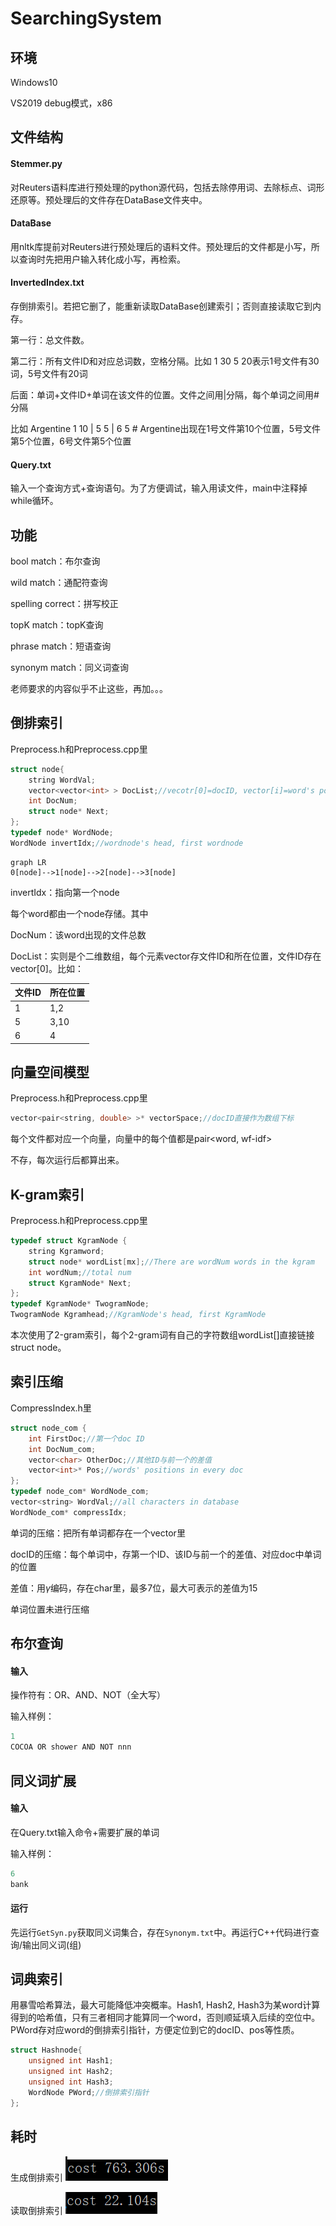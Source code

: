 # SearchingSystem

## 环境

Windows10

VS2019  debug模式，x86

## 文件结构

#### Stemmer.py

对Reuters语料库进行预处理的python源代码，包括去除停用词、去除标点、词形还原等。预处理后的文件存在DataBase文件夹中。

#### DataBase

用nltk库提前对Reuters进行预处理后的语料文件。预处理后的文件都是小写，所以查询时先把用户输入转化成小写，再检索。

#### InvertedIndex.txt

存倒排索引。若把它删了，能重新读取DataBase创建索引；否则直接读取它到内存。

第一行：总文件数。

第二行：所有文件ID和对应总词数，空格分隔。比如 1 30 5 20表示1号文件有30词，5号文件有20词

后面：单词+文件ID+单词在该文件的位置。文件之间用|分隔，每个单词之间用#分隔

比如  Argentine
1 10 | 5 5 | 6 5 #            Argentine出现在1号文件第10个位置，5号文件第5个位置，6号文件第5个位置

#### Query.txt

输入一个查询方式+查询语句。为了方便调试，输入用读文件，main中注释掉while循环。

## 功能

bool match：布尔查询

wild match：通配符查询

spelling correct：拼写校正

topK match：topK查询

phrase match：短语查询

synonym match：同义词查询

老师要求的内容似乎不止这些，再加。。。

## 倒排索引

Preprocess.h和Preprocess.cpp里

```c++
struct node{
	string WordVal;
	vector<vector<int> > DocList;//vecotr[0]=docID, vector[i]=word's position in doc
	int DocNum;
	struct node* Next;
};
typedef node* WordNode;
WordNode invertIdx;//wordnode's head, first wordnode
```

```mermaid
graph LR
0[node]-->1[node]-->2[node]-->3[node]
```

invertIdx：指向第一个node

每个word都由一个node存储。其中

DocNum：该word出现的文件总数

DocList：实则是个二维数组，每个元素vector<int>存文件ID和所在位置，文件ID存在vector[0]。比如：

| 文件ID | 所在位置 |
| ------ | -------- |
| 1      | 1,2      |
| 5      | 3,10     |
| 6      | 4        |



## 向量空间模型

Preprocess.h和Preprocess.cpp里

```c++
vector<pair<string, double> >* vectorSpace;//docID直接作为数组下标
```

每个文件都对应一个向量，向量中的每个值都是pair<word, wf-idf>

不存，每次运行后都算出来。



## K-gram索引

Preprocess.h和Preprocess.cpp里

```c++
typedef struct KgramNode {
	string Kgramword;
	struct node* wordList[mx];//There are wordNum words in the kgram
	int wordNum;//total num
	struct KgramNode* Next;
};
typedef KgramNode* TwogramNode;
TwogramNode Kgramhead;//KgramNode's head, first KgramNode
```

本次使用了2-gram索引，每个2-gram词有自己的字符数组wordList[]直接链接struct node。



## 索引压缩

CompressIndex.h里

```c++
struct node_com {
	int FirstDoc;//第一个doc ID
	int DocNum_com;
	vector<char> OtherDoc;//其他ID与前一个的差值
	vector<int>* Pos;//words' positions in every doc
};
typedef node_com* WordNode_com;
vector<string> WordVal;//all characters in database
WordNode_com* compressIdx;
```

单词的压缩：把所有单词都存在一个vector<string>里

docID的压缩：每个单词中，存第一个ID、该ID与前一个的差值、对应doc中单词的位置

差值：用$\gamma$编码，存在char里，最多7位，最大可表示的差值为15

单词位置未进行压缩

## 布尔查询

#### 输入

操作符有：OR、AND、NOT（全大写）

输入样例：

```c
1
COCOA OR shower AND NOT nnn
```



## 同义词扩展

#### 输入

在Query.txt输入命令+需要扩展的单词

输入样例：

```c
6
bank
```

#### 运行

先运行``GetSyn.py``获取同义词集合，存在``Synonym.txt``中。再运行C++代码进行查询/输出同义词(组)



## 词典索引

用暴雪哈希算法，最大可能降低冲突概率。Hash1, Hash2, Hash3为某word计算得到的哈希值，只有三者相同才能算同一个word，否则顺延填入后续的空位中。PWord存对应word的倒排索引指针，方便定位到它的docID、pos等性质。

```c++
struct Hashnode{
    unsigned int Hash1;
    unsigned int Hash2;
    unsigned int Hash3;
    WordNode PWord;//倒排索引指针
};
```



## 耗时

生成倒排索引      ![image-20210627193307323](img/image-20210627193307323.png)

读取倒排索引      ![image-20210627155546474](img/image-20210627155546474.png) 

